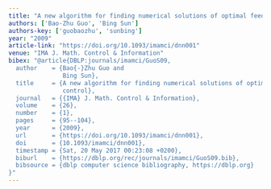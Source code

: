 ```yaml
---
title: "A new algorithm for finding numerical solutions of optimal feedback control"
authors: ['Bao-Zhu Guo', 'Bing Sun']
authors-key: ['guobaozhu', 'sunbing']
year: "2009"
article-link: "https://doi.org/10.1093/imamci/dnn001"
venue: "IMA J. Math. Control & Information"
bibex: "@article{DBLP:journals/imamci/GuoS09,
  author    = {Bao{-}Zhu Guo and
               Bing Sun},
  title     = {A new algorithm for finding numerical solutions of optimal feedback
               control},
  journal   = {{IMA} J. Math. Control & Information},
  volume    = {26},
  number    = {1},
  pages     = {95--104},
  year      = {2009},
  url       = {https://doi.org/10.1093/imamci/dnn001},
  doi       = {10.1093/imamci/dnn001},
  timestamp = {Sat, 20 May 2017 00:23:08 +0200},
  biburl    = {https://dblp.org/rec/journals/imamci/GuoS09.bib},
  bibsource = {dblp computer science bibliography, https://dblp.org}
}"
---
```


